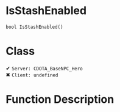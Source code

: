 # IsStashEnabled
```
bool IsStashEnabled()
```
# Class
✔ `Server: CDOTA_BaseNPC_Hero`  
✖ `Client: undefined`  

# Function Description

